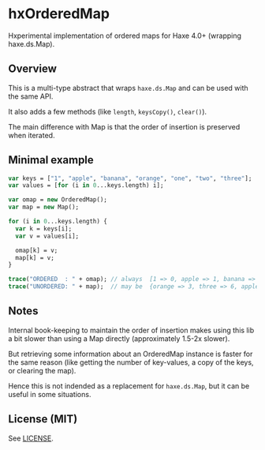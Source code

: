 hxOrderedMap
==========================================

Hxperimental implementation of ordered maps for Haxe 4.0+ (wrapping haxe.ds.Map).


## Overview

This is a multi-type abstract that wraps `haxe.ds.Map` and can be used with the same API.

It also adds a few methods (like `length`, `keysCopy()`, `clear()`).

The main difference with Map is that the order of insertion is preserved when iterated.


## Minimal example

```haxe
var keys = ["1", "apple", "banana", "orange", "one", "two", "three"];
var values = [for (i in 0...keys.length) i];

var omap = new OrderedMap();
var map = new Map();

for (i in 0...keys.length) {
  var k = keys[i];
  var v = values[i];

  omap[k] = v;
  map[k] = v;
}

trace("ORDERED  : " + omap); // always  [1 => 0, apple => 1, banana => 2, orange => 3, one => 4, two => 5, three => 6]
trace("UNORDERED: " + map);  // may be  {orange => 3, three => 6, apple => 1, banana => 2, one => 4, 1 => 0, two => 5}
```


## Notes

Internal book-keeping to maintain the order of insertion makes using this lib a bit slower than using a Map directly
(approximately 1.5-2x slower). 

But retrieving some information about an OrderedMap instance is faster for the same reason 
(like getting the number of key-values, a copy of the keys, or clearing the map).

Hence this is not indended as a replacement for `haxe.ds.Map`, but it can be useful in some situations.


## License (MIT)

See [LICENSE](LICENSE).